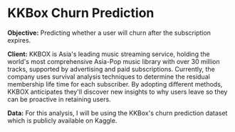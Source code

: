 # KKBox Churn Prediction

**Objective:** Predicting whether a user will churn after the subscription expires.

**Client:** KKBOX is Asia's leading music streaming service, holding the world's most comprehensive Asia-Pop music library with over 30 million tracks, supported by advertising and paid subscriptions. Currently, the company uses survival analysis techniques to determine the residual membership life time for each subscriber. By adopting different methods, KKBOX anticipates they'll discover new insights to why users leave so they can be proactive in retaining users.

**Data:** For this analysis, I will be using the KKBox's churn prediction dataset which is publicly available on Kaggle.

